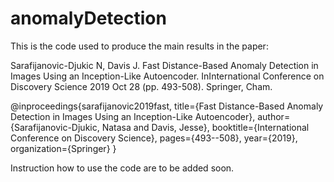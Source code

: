 # anomalyDetection

This is the code used to produce the main results in the paper:

Sarafijanovic-Djukic N, Davis J. Fast Distance-Based Anomaly Detection in Images Using an Inception-Like Autoencoder. InInternational Conference on Discovery Science 2019 Oct 28 (pp. 493-508). Springer, Cham.

@inproceedings{sarafijanovic2019fast,
title={Fast Distance-Based Anomaly Detection in Images Using an Inception-Like Autoencoder},
author={Sarafijanovic-Djukic, Natasa and Davis, Jesse},
booktitle={International Conference on Discovery Science},
pages={493--508},
year={2019},
organization={Springer}
}

Instruction how to use the code are to be added soon.